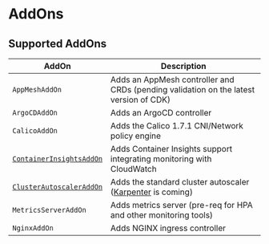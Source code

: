 # AddOns

## Supported AddOns

| AddOn             | Description                                                                       |
|-------------------|-----------------------------------------------------------------------------------|
| `AppMeshAddOn`           | Adds an AppMesh controller and CRDs (pending validation on the latest version of CDK) |
| `ArgoCDAddOn`            | Adds an ArgoCD controller |
| `CalicoAddOn`            | Adds the Calico 1.7.1 CNI/Network policy engine |
| [`ContainerInsightsAddOn`](./container-insights.md) | Adds Container Insights support integrating monitoring with CloudWatch |
| [`ClusterAutoscalerAddOn`](./cluster-autoscaler.md) | Adds the standard cluster autoscaler ([Karpenter](https://github.com/awslabs/karpenter) is coming)|
| `MetricsServerAddOn`| Adds metrics server (pre-req for HPA and other monitoring tools)|
| `NginxAddOn`        | Adds NGINX ingress controller |
